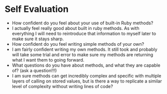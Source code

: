 # Self Evaluation

- How confident do you feel about your use of built-in Ruby methods?
- I actually feel really good about built in ruby methods. As with everything I will need to reintroduce that information to myself later to make sure it stays sharp.
- How confident do you feel writing simple methods of your own?
- I am fairly confident writing my own methods. It still took and probably will take some trial and error to make sure my methods are returning what I want them to going forward.
- What questions do you have about methods, and what they are capable of? (ask a question!!!)
- I am sure methods can get incredibly complex and specific with multiple layers of calling on stored values, but is there a way to replicate a similar level of complexity without writing lines of code?